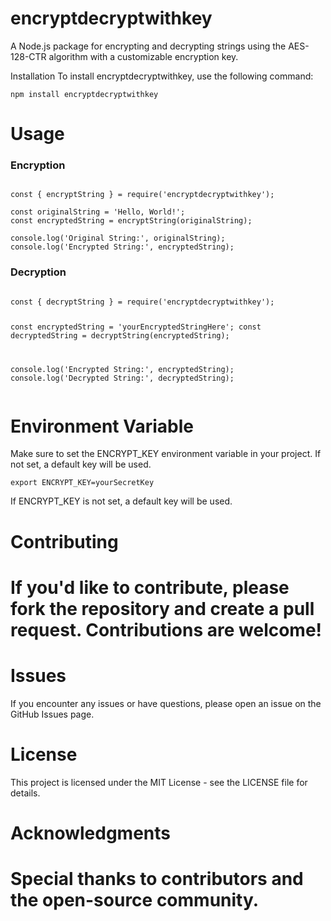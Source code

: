 # encryptdecryptwithkey


A Node.js package for encrypting and decrypting strings using the AES-128-CTR algorithm with a customizable encryption key.


Installation
To install encryptdecryptwithkey, use the following command:

<pre class="notranslate"><code>npm install encryptdecryptwithkey</code></pre>

<h1>Usage</h1>

<h3>Encryption</h3>

<pre class="notranslate"><code>
const { encryptString } = require('encryptdecryptwithkey');

const originalString = 'Hello, World!';
const encryptedString = encryptString(originalString);

console.log('Original String:', originalString);
console.log('Encrypted String:', encryptedString);  
</code></pre>



<h3>Decryption</h3>
<pre class="notranslate"><code>
const { decryptString } = require('encryptdecryptwithkey');

const encryptedString = 'yourEncryptedStringHere';
const decryptedString = decryptString(encryptedString);

console.log('Encrypted String:', encryptedString);
console.log('Decrypted String:', decryptedString);
</code></pre>

<h1>Environment Variable</h1>

Make sure to set the ENCRYPT_KEY environment variable in your project. If not set, a default key will be used.


<pre class="notranslate"><code>export ENCRYPT_KEY=yourSecretKey</code></pre>

If ENCRYPT_KEY is not set, a default key will be used.

<h1>Contributing<h1>
If you'd like to contribute, please fork the repository and create a pull request. Contributions are welcome!

<h1>Issues</h1>
If you encounter any issues or have questions, please open an issue on the GitHub Issues page.

<h1>License</h1>
This project is licensed under the MIT License - see the LICENSE file for details.

<h1>Acknowledgments<h1>
Special thanks to contributors and the open-source community.


